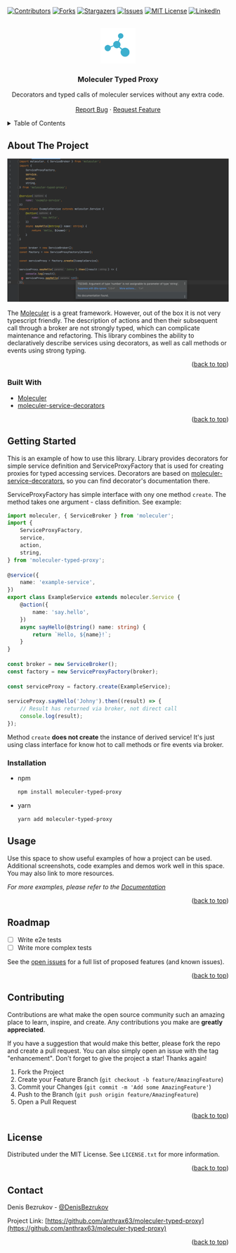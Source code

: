 <div id="top"></div>


[![Contributors][contributors-shield]][contributors-url]
[![Forks][forks-shield]][forks-url]
[![Stargazers][stars-shield]][stars-url]
[![Issues][issues-shield]][issues-url]
[![MIT License][license-shield]][license-url]
[![LinkedIn][linkedin-shield]][linkedin-url]



<!-- PROJECT LOGO -->
<br />
<div align="center">
  <a href="https://github.com/anthrax63/moleculer-typed-proxy">
    <img src="images/moleculer_logo.svg" alt="Logo" width="80" height="80">
  </a>

<h3 align="center">Moleculer Typed Proxy</h3>

  <p align="center">
    Decorators and typed calls of moleculer services without any extra code.
    <br />
    <br />
    <a href="https://github.com/anthrax63/moleculer-typed-proxy/issues">Report Bug</a>
    ·
    <a href="https://github.com/anthrax63/moleculer-typed-proxy/issues">Request Feature</a>
  </p>
</div>



<!-- TABLE OF CONTENTS -->
<details>
  <summary>Table of Contents</summary>
  <ol>
    <li>
      <a href="#about-the-project">About The Project</a>
      <ul>
        <li><a href="#built-with">Built With</a></li>
      </ul>
    </li>
    <li>
      <a href="#getting-started">Getting Started</a>
      <ul>
        <li><a href="#prerequisites">Prerequisites</a></li>
        <li><a href="#installation">Installation</a></li>
      </ul>
    </li>
    <li><a href="#usage">Usage</a></li>
    <li><a href="#roadmap">Roadmap</a></li>
    <li><a href="#contributing">Contributing</a></li>
    <li><a href="#license">License</a></li>
    <li><a href="#contact">Contact</a></li>
    <li><a href="#acknowledgments">Acknowledgments</a></li>
  </ol>
</details>



<!-- ABOUT THE PROJECT -->
## About The Project

[![Product Name Screen Shot][product-screenshot]](https://github.com/anthrax63/moleculer-typed-proxy)

The <a href="https://github.com/moleculerjs/moleculer">Moleculer</a> is a great framework. However, out of the box it is not very typescript friendly. The description of actions and then their subsequent call through a broker are not strongly typed, which can complicate maintenance and refactoring. This library combines the ability to declaratively describe services using decorators, as well as call methods or events using strong typing.

<p align="right">(<a href="#top">back to top</a>)</p>



### Built With

* [Moleculer](https://moleculer.services//)
* [moleculer-service-decorators](https://github.com/anthrax63/moleculer-service-decorators)


<p align="right">(<a href="#top">back to top</a>)</p>



<!-- GETTING STARTED -->
## Getting Started

This is an example of how to use this library. Library provides decorators for simple service definition and ServiceProxyFactory that is used for creating proxies for typed accessing services.
Decorators are based on <a href="https://github.com/anthrax63/moleculer-service-decorators">moleculer-service-decorators</a>, so you can find decorator's documentation there.

ServiceProxyFactory has simple interface with ony one method `create`. The method takes one argument - class definition. See example:

```typescript
import moleculer, { ServiceBroker } from 'moleculer';
import {
    ServiceProxyFactory,
    service,
    action,
    string,
} from 'moleculer-typed-proxy';

@service({
    name: 'example-service',
})
export class ExampleService extends moleculer.Service {
    @action({
        name: 'say.hello',
    })
    async sayHello(@string() name: string) {
        return `Hello, ${name}!`;
    }
}

const broker = new ServiceBroker();
const factory = new ServiceProxyFactory(broker);

const serviceProxy = factory.create(ExampleService);

serviceProxy.sayHello('Johny').then((result) => {
    // Result has returned via broker, not direct call
    console.log(result);
});
```

Method `create` **does not create** the instance of derived service! It's just using class interface for know hot to call methods or fire events via broker. 

### Installation

* npm
  ```sh
  npm install moleculer-typed-proxy
  ```
* yarn
  ```sh
  yarn add moleculer-typed-proxy
  ```

<!-- USAGE EXAMPLES -->
## Usage

Use this space to show useful examples of how a project can be used. Additional screenshots, code examples and demos work well in this space. You may also link to more resources.

_For more examples, please refer to the [Documentation](https://example.com)_

<p align="right">(<a href="#top">back to top</a>)</p>



<!-- ROADMAP -->
## Roadmap

- [ ] Write e2e tests
- [ ] Write more complex tests

See the [open issues](https://github.com/anthrax63/moleculer-typed-proxy/issues) for a full list of proposed features (and known issues).

<p align="right">(<a href="#top">back to top</a>)</p>



<!-- CONTRIBUTING -->
## Contributing

Contributions are what make the open source community such an amazing place to learn, inspire, and create. Any contributions you make are **greatly appreciated**.

If you have a suggestion that would make this better, please fork the repo and create a pull request. You can also simply open an issue with the tag "enhancement".
Don't forget to give the project a star! Thanks again!

1. Fork the Project
2. Create your Feature Branch (`git checkout -b feature/AmazingFeature`)
3. Commit your Changes (`git commit -m 'Add some AmazingFeature'`)
4. Push to the Branch (`git push origin feature/AmazingFeature`)
5. Open a Pull Request

<p align="right">(<a href="#top">back to top</a>)</p>



<!-- LICENSE -->
## License

Distributed under the MIT License. See `LICENSE.txt` for more information.

<p align="right">(<a href="#top">back to top</a>)</p>


<!-- CONTACT -->
## Contact

Denis Bezrukov - [@DenisBezrukov](https://twitter.com/DenisBezrukov)

Project Link: [https://github.com/anthrax63/moleculer-typed-proxy](https://github.com/anthrax63/moleculer-typed-proxy)

<p align="right">(<a href="#top">back to top</a>)</p>



<!-- MARKDOWN LINKS & IMAGES -->
<!-- https://www.markdownguide.org/basic-syntax/#reference-style-links -->
[contributors-shield]: https://img.shields.io/github/contributors/anthrax63/moleculer-typed-proxy.svg?style=for-the-badge
[contributors-url]: https://github.com/anthrax63/moleculer-typed-proxy/graphs/contributors
[forks-shield]: https://img.shields.io/github/forks/anthrax63/moleculer-typed-proxy.svg?style=for-the-badge
[forks-url]: https://github.com/anthrax63/moleculer-typed-proxy/network/members
[stars-shield]: https://img.shields.io/github/stars/anthrax63/moleculer-typed-proxy.svg?style=for-the-badge
[stars-url]: https://github.com/anthrax63/moleculer-typed-proxy/stargazers
[issues-shield]: https://img.shields.io/github/issues/anthrax63/moleculer-typed-proxy.svg?style=for-the-badge
[issues-url]: https://github.com/anthrax63/moleculer-typed-proxy/issues
[license-shield]: https://img.shields.io/github/license/anthrax63/moleculer-typed-proxy.svg?style=for-the-badge
[license-url]: https://github.com/anthrax63/moleculer-typed-proxy/blob/master/LICENSE.txt
[linkedin-shield]: https://img.shields.io/badge/-LinkedIn-black.svg?style=for-the-badge&logo=linkedin&colorB=555
[linkedin-url]: https://linkedin.com/in/denis-v-bezrukov
[product-screenshot]: images/screenshot.png
